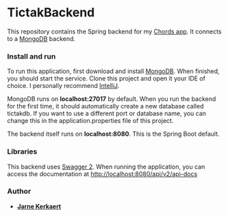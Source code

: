 # TictakBackend
This repository contains the Spring backend for my [Chords app](https://github.com/HoGentTIN/native-apps-1-android-creative-app-Nuggitz). It connects to a [MongoDB](https://www.mongodb.com/) backend.

### Install and run
To run this application, first download and install [MongoDB](https://www.mongodb.com/). When finished, you should start the service. Clone this project and open it your IDE of choice. I personally recommend [IntelliJ](https://www.jetbrains.com/idea/).

MongoDB runs on **localhost:27017** by default. When you run the backend for the first time, it should automatically create a new database called tictakdb. If you want to use a different port or database name, you can change this in the application.properties file of this project.

The backend itself runs on **localhost:8080**. This is the Spring Boot default.

### Libraries
This backend uses [Swagger 2](https://swagger.io/). When running the application, you can access the documentation at [http://localhost:8080/api/v2/api-docs](http://localhost:8080/api/v2/api-docs)

### Author
* **[Jarne Kerkaert](https://github.com/jarnekerkaert)**
